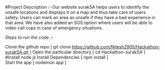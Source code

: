 
#Project Description :- 
    Our website surakSA helps users to identify the unsafe locations and displays it on a map and thus take care of users safety. Users can mark an area as unsafe if they have a bad experience in that area. We have also added an SOS option where users will be able to video call cops in case of emergency situations.

*Steps to run the code* :-

Clone the github repo [ git clone https://github.com/Nitesh2905/Hackathon-surakSA.git ]
Open the particular directory [ cd Hackathon-surakSA ]
#Install node js
Install Dependencies  [ npm install ]  
Start the app [ nodemon app ]
